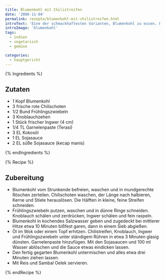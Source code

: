 ```yaml
---
title: Blumenkohl mit Chilistreifen
date: '2006-11-04'
permalink: rezepte/blumenkohl-mit-chilistreifen.html
introText: 'Eine der schmackhaftesten Varianten, Blumenkohl zu essen. Fleisch würde hier übrigens nur stören.'
introImage: 'blumenkohl'
tags:
  - indien
  - vegetarisch
  - gemüse

categories:
  - hauptgericht
---
```


{% Ingredients %}

## Zutaten

- 1 Kopf Blumenkohl
- 3 frische rote Chilischoten
- 1/2 Bund Frühlingszwiebeln
- 3 Knoblauchzehen
- 1 Stück frischer Ingwer (4 cm)
- 1/4 TL Garnelenpaste (Terasi)
- 3 EL Kokosöl
- 1 EL Sojasauce
- 2 EL süße Sojasauce (kecap manis)

{% endIngredients %}

{% Recipe %}

## Zubereitung

- Blumenkohl vom Strunkende befreien, waschen und in mundgerechte Röschen zerteilen. Chilischoten waschen, der Länge nach halbieren, Kerne und Stiele herauslösen. Die Hälften in kleine, feine Streifen schneiden.
- Frühlingszwiebeln putzen, waschen und in dünne Ringe schneiden. Knoblauch schälen und zerdrücken, Ingwer schälen und fein raspeln.
- Blumenkohl in kochendes Salzwasser geben und zugedeckt bei mittlerer Hitze etwa 10 Minuten bißfest garen, dann in einem Sieb abgießen.
- Öl im Wok oder einem Topf erhitzen. Chilistreifen, Knoblauch, Ingwer und Frühlingszwiebeln unter ständigem Rühren in etwa 3 Minuten glasig dünsten. Garnelenpaste hinzufügen. Mit den Sojasaucen und 100 ml Wasser ablöschen und die Sauce etwas eindicken lassen.
- Den fertig gegarten Blumenkohl untermischen und alles etwa drei Minuten ziehen lassen.
- Mit Reis und Sambal Oelek servieren.

{% endRecipe %}

